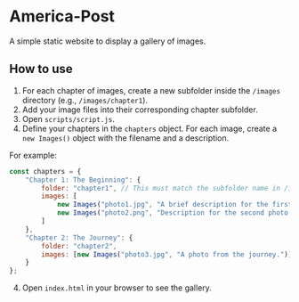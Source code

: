 # America-Post

A simple static website to display a gallery of images.

## How to use

1.  For each chapter of images, create a new subfolder inside the `/images` directory (e.g., `/images/chapter1`).
2.  Add your image files into their corresponding chapter subfolder.
3.  Open `scripts/script.js`.
4.  Define your chapters in the `chapters` object. For each image, create a `new Images()` object with the filename and a description.

For example:
```javascript
const chapters = {
    "Chapter 1: The Beginning": {
        folder: "chapter1", // This must match the subfolder name in /images
        images: [
            new Images("photo1.jpg", "A brief description for the first photo."),
            new Images("photo2.png", "Description for the second photo.")
        ]
    },
    "Chapter 2: The Journey": {
        folder: "chapter2",
        images: [new Images("photo3.jpg", "A photo from the journey.")]
    }
};
```

4.  Open `index.html` in your browser to see the gallery.
